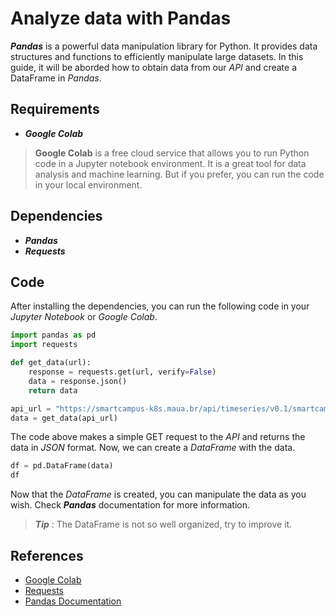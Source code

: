 # Analyze data with Pandas

_**Pandas**_ is a powerful data manipulation library for Python. It provides data structures and functions to efficiently manipulate large datasets. In this guide, it will be aborded how to obtain data from our _API_ and create a DataFrame in _Pandas_.

## Requirements

- _**Google Colab**_

> **Google Colab** is a free cloud service that allows you to run Python code in a Jupyter notebook environment. It is a great tool for data analysis and machine learning. But if you prefer, you can run the code in your local environment.

## Dependencies

- _**Pandas**_
- _**Requests**_

## Code

After installing the dependencies, you can run the following code in your _Jupyter Notebook_ or _Google Colab_.

```python
import pandas as pd
import requests
```

```python
def get_data(url):
    response = requests.get(url, verify=False)
    data = response.json()
    return data
```

```python
api_url = "https://smartcampus-k8s.maua.br/api/timeseries/v0.1/smartcampusmaua/SmartLights?interval=20"
data = get_data(api_url)
```

The code above makes a simple GET request to the _API_ and returns the data in _JSON_ format. Now, we can create a _DataFrame_ with the data.

```python
df = pd.DataFrame(data)
df
```

Now that the _DataFrame_ is created, you can manipulate the data as you wish. Check  _**Pandas**_ documentation for more information.

> _**Tip**_ : The DataFrame is not so well organized, try to improve it.


## References 

- [Google Colab](https://colab.google/)
- [Requests](https://requests.readthedocs.io/en/latest/user/quickstart/#make-a-request)
- [Pandas Documentation](https://pandas.pydata.org/docs/)
